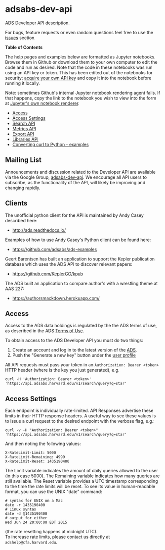 # adsabs-dev-api

ADS Developer API description. 

For bugs, feature requests or even random questions feel free to use the [issues](https://github.com/adsabs/adsabs-dev-api/issues) section.

**Table of Contents**

The help pages and examples below are formatted as Jupyter notebooks. Browse them in Github or download them to your own computer to edit the code and run as desired. Note that the code in these notebooks was run using an API key or token. This has been edited out of the notebooks for security; [acquire your own API key](#access) and copy it into the notebook before running it locally.

Note: sometimes Github's internal Jupyter notebook rendering agent fails. If that happens, copy the link to the notebook you wish to view into the form at [Jupyter's own notebook renderer](https://nbviewer.jupyter.org/).

- [Access](#access)
- [Access Settings](#access-settings)
- [Search API](Search_API.ipynb)
- [Metrics API](Metrics_API.ipynb)
- [Export API](Export_API.ipynb)
- [Libraries API](Libraries_API.ipynb)
- [Converting curl to Python - examples](Converting_curl_to_python.ipynb)

## Mailing List

Announcements and discussion related to the Developer API are available via the Google Group, [adsabs-dev-api](https://groups.google.com/forum/#!forum/adsabs-dev-api). We encourage all API users to subscribe, as the functionality of the API, will likely be improving and changing rapidly.

## Clients

The unofficial python client for the API is maintained by Andy Casey described here:

* http://ads.readthedocs.io/

Examples of how to use Andy Casey's Python client can be found here:

* https://github.com/adsabs/ads-examples

Geert Barentsen has built an application to support the Kepler publication database which uses the ADS API to discover relevant papers:

* https://github.com/KeplerGO/kpub

The ADS built an application to compare author's with a wrestling theme at AAS 227:

* https://authorsmackdown.herokuapp.com/


## Access

Access to the ADS data holdings is regulated by the the ADS terms of use, as described in the ADS [Terms of Use](http://adsabs.github.io/help/terms/).

To obtain access to the ADS Developer API you must do two things:

1. Create an account and log in to the latest version of the [ADS](https://ui.adsabs.harvard.edu). 
1. Push the "Generate a new key" button under the [user profile](https://ui.adsabs.harvard.edu/#user/settings/token)

All API requests must pass your token in an `Authorization: Bearer <token>` HTTP header (where <token> is the key you just generated), e.g.

    curl -H 'Authorization: Bearer <token>' 'https://api.adsabs.harvard.edu/v1/search/query?q=star'


## Access Settings

Each endpoint is individually rate-limited. API Responses advertise these limits in their HTTP response headers.  A useful way to see these values is to issue a curl request to the desired endpoint with the verbose flag, e.g.:

    curl -v -H "Authorization: Bearer <token>" 'https://api.adsabs.harvard.edu/v1/search/query?q=star'
    
And then noting the following values:

    X-RateLimit-Limit: 5000
    X-RateLimit-Remaining: 4999
    X-RateLimit-Reset: 1435190400

The Limit variable indicates the amount of daily queries allowed to the user (in this case 5000).  The Remaining variable indicates how many queries are still available.  The Reset variable provides a UTC timestamp corresponding to the time the rate limits will be reset.  To see its value in human-readable format, you can use the UNIX "date" command:

	# syntax for UNIX on a Mac
    date -r 1435190400
	# Linux syntax
	date -d @1435190400
	# output for either
    Wed Jun 24 20:00:00 EDT 2015

(the rate resetting happens at midnight UTC).  
To increase rate limits, please contact us directly at `adshelp@cfa.harvard.edu`.
